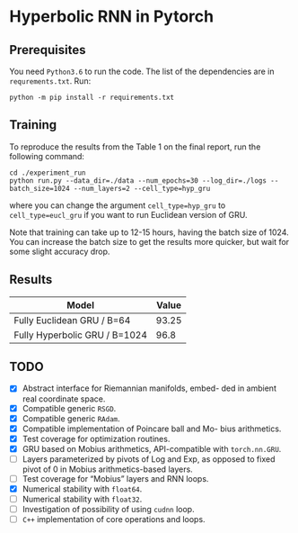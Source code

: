 Hyperbolic RNN in Pytorch
=========================

## Prerequisites
You need `Python3.6` to run the code. The list of the dependencies are in `requrements.txt`. Run:
```
python -m pip install -r requirements.txt
```

## Training

To reproduce the results from the Table 1 on the final report, run the following command:

```
cd ./experiment_run
python run.py --data_dir=./data --num_epochs=30 --log_dir=./logs --batch_size=1024 --num_layers=2 --cell_type=hyp_gru
```

where you can change the argument `cell_type=hyp_gru` to `cell_type=eucl_gru` if you want to run Euclidean version of GRU.

Note that training can take up to 12-15 hours, having the batch size of 1024. You can increase the batch size to get the results more quicker, but wait for some slight accuracy drop.

## Results

|      Model      |            Value            |
| ---------------- | --------------------------- |
| Fully Euclidean GRU / B=64      | 93.25                 |
| Fully Hyperbolic GRU / B=1024  | 96.8                         |

## TODO

- [x] Abstract interface for Riemannian manifolds, embed-
ded in ambient real coordinate space.
- [x] Compatible generic `RSGD`.
- [x] Compatible generic `RAdam`.
- [x] Compatible implementation of Poincare ball and Mo-
bius arithmetics.
- [x] Test coverage for optimization routines.
- [x] GRU based on Mobius arithmetics, API-compatible
with `torch.nn.GRU`.
- [ ] Layers parameterized by pivots of Log and Exp, as
opposed to fixed pivot of 0 in Mobius arithmetics-based
layers.
- [ ] Test coverage for “Mobius” layers and RNN loops.
- [x] Numerical stability with `float64`.
- [ ] Numerical stability with `float32`.
- [ ] Investigation of possibility of using `cudnn` loop.
- [ ] `C++` implementation of core operations and loops.
